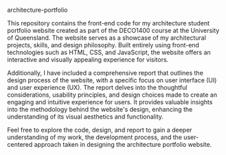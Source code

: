architecture-portfolio

This repository contains the front-end code for my architecture student portfolio website created as part of the DECO1400 course at the University of Queensland. The website serves as a showcase of my architectural projects, skills, and design philosophy. Built entirely using front-end technologies such as HTML, CSS, and JavaScript, the website offers an interactive and visually appealing experience for visitors.

Additionally, I have included a comprehensive report that outlines the design process of the website, with a specific focus on user interface (UI) and user experience (UX). The report delves into the thoughtful considerations, usability principles, and design choices made to create an engaging and intuitive experience for users. It provides valuable insights into the methodology behind the website's design, enhancing the understanding of its visual aesthetics and functionality.

Feel free to explore the code, design, and report to gain a deeper understanding of my work, the development process, and the user-centered approach taken in designing the architecture portfolio website.
